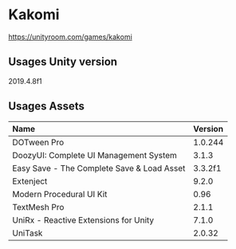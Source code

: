 # Kakomi

https://unityroom.com/games/kakomi

## Usages Unity version

2019.4.8f1

## Usages Assets

|Name|Version|
|:--|:--|
|DOTween Pro|1.0.244|
|DoozyUI: Complete UI Management System|3.1.3|
|Easy Save - The Complete Save & Load Asset|3.3.2f1|
|Extenject|9.2.0|
|Modern Procedural UI Kit|0.96|
|TextMesh Pro|2.1.1|
|UniRx - Reactive Extensions for Unity|7.1.0|
|UniTask|2.0.32|

